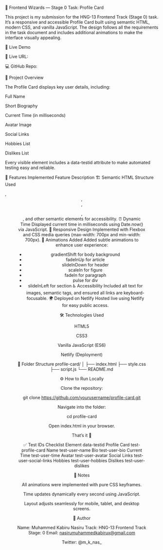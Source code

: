 🌟 Frontend Wizards — Stage 0 Task: Profile Card

This project is my submission for the HNG-13 Frontend Track (Stage 0) task.
It’s a responsive and accessible Profile Card built using semantic HTML, modern CSS, and vanilla JavaScript.
The design follows all the requirements in the task document and includes additional animations to make the interface visually appealing.

🚀 Live Demo

🔗 Live URL: 

💻 GitHub Repo: 

🧠 Project Overview

The Profile Card displays key user details, including:

Full Name

Short Biography

Current Time (in milliseconds)

Avatar Image

Social Links

Hobbies List

Dislikes List

Every visible element includes a data-testid attribute to make automated testing easy and reliable.

🧩 Features Implemented
Feature	Description
🏗 Semantic HTML Structure	Used <article>, <header>, <section>, <figure>, <nav>, and other semantic elements for accessibility.
⏰ Dynamic Time	Displayed current time in milliseconds using Date.now() via JavaScript.
🎨 Responsive Design	Implemented with Flexbox and CSS media queries (max-width: 700px and min-width: 700px).
💫 Animations Added	Added subtle animations to enhance user experience:
- gradientShift for body background
- fadeInUp for article
- slideInDown for header
- scaleIn for figure
- fadeIn for paragraph
- pulse for div
- slideInLeft for section
♿ Accessibility	Included alt text for images, semantic tags, and ensured all links are keyboard-focusable.
🌍 Deployed on Netlify	Hosted live using Netlify for easy public access.

🛠 Technologies Used

HTML5

CSS3

Vanilla JavaScript (ES6)

Netlify (Deployment)

📂 Folder Structure
profile-card/
│
├── index.html
├── style.css
├── script.js
└── README.md

⚙️ How to Run Locally

Clone the repository:

git clone https://github.com/yourusername/profile-card.git


Navigate into the folder:

cd profile-card


Open index.html in your browser.

That’s it 🎉

✅ Test IDs Checklist
Element	data-testid
Profile Card	test-profile-card
Name	test-user-name
Bio	test-user-bio
Current Time	test-user-time
Avatar	test-user-avatar
Social Links	test-user-social-links
Hobbies	test-user-hobbies
Dislikes	test-user-dislikes

🧾 Notes

All animations were implemented with pure CSS keyframes.

Time updates dynamically every second using JavaScript.

Layout adjusts seamlessly for mobile, tablet, and desktop screens.

👤 Author

Name: Muhammed Kabiru Nasiru
Track: HNG-13 Frontend Track
Stage: 0
Email: nasirumuhammedkabirux@gmail.com

Twitter: @m_k_nas_